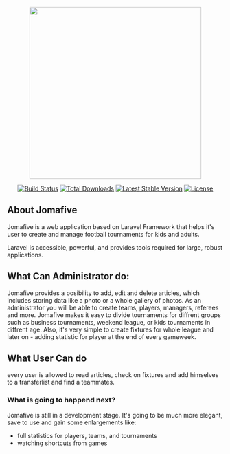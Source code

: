 <p align="center"><a href="https://laravel.com" target="_blank"><img src="https://raw.githubusercontent.com/laravel/art/master/logo-lockup/5%20SVG/2%20CMYK/1%20Full%20Color/laravel-logolockup-cmyk-red.svg" width="400"></a></p>

<p align="center">
<a href="https://travis-ci.org/laravel/framework"><img src="https://travis-ci.org/laravel/framework.svg" alt="Build Status"></a>
<a href="https://packagist.org/packages/laravel/framework"><img src="https://img.shields.io/packagist/dt/laravel/framework" alt="Total Downloads"></a>
<a href="https://packagist.org/packages/laravel/framework"><img src="https://img.shields.io/packagist/v/laravel/framework" alt="Latest Stable Version"></a>
<a href="https://packagist.org/packages/laravel/framework"><img src="https://img.shields.io/packagist/l/laravel/framework" alt="License"></a>
</p>

## About Jomafive

Jomafive is a web application based on Laravel Framework that helps it's user to create and manage football tournaments for kids and adults.

Laravel is accessible, powerful, and provides tools required for large, robust applications.

## What Can Administrator do:

Jomafive provides a posibility to add, edit and delete articles, which includes storing data like a photo or a whole gallery of photos.
As an administrator you will be able to create teams, players, managers, referees and more.
 Jomafive makes it easy to divide tournaments for diffrent groups such as business tournaments, weekend league, or kids
 tournaments in diffrent age.
 Also, it's very simple to create fixtures for whole league and later on - adding statistic for player at the end of every gameweek.


## What User Can do

every user is allowed to read articles, check on fixtures and add himselves to a transferlist and find a teammates.

### What is going to happend next?

Jomafive is still in a development stage. It's going to be much more elegant, save to use and gain some enlargements like:

- full statistics for players, teams, and tournaments
- watching shortcuts from games

